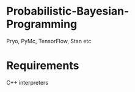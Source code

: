 # Probabilistic-Bayesian-Programming
Pryo, PyMc, TensorFlow, Stan etc

# Requirements
C++ interpreters
